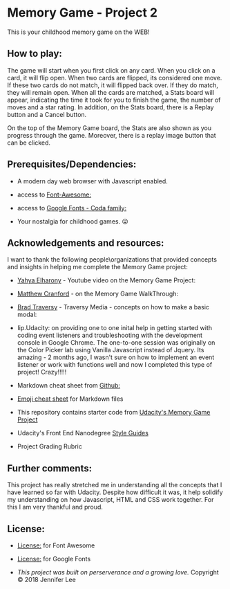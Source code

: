 # Memory Game - Project 2
This is your childhood memory game on the WEB!  

## How to play:
The game will start when you first click on any card.  When you click on a card, it will flip open.  When two cards are flipped, its considered one move.  If these two cards do not match, it will flipped back over.  If they do match, they will remain open.  When all the cards are matched, a Stats board will appear, indicating the time it took for you to finish the game, the number of moves and a star rating. In addition, on the Stats board, there is a Replay button and a Cancel button.


On the top of the Memory Game board, the Stats are also shown as you progress through the game.  Moreover, there is a replay image button that can be clicked.



## Prerequisites/Dependencies:
* A modern day web browser with Javascript enabled.

* access to [Font-Awesome:](https://maxcdn.bootstrapcdn.com/font-awesome/4.6.1/css/font-awesome.min.css)

* access to [Google Fonts - Coda family:](https://fonts.googleapis.com/css?family=Coda)

* Your nostalgia for childhood games.  :stuck_out_tongue_winking_eye:



## Acknowledgements and resources:
I want to thank the following people\organizations that provided concepts and insights in helping me complete the Memory Game project:

* [Yahya Elharony](https://www.youtube.com/watch?v=G8J13lmApkQ&t=5s) - Youtube video on the Memory Game Project:


* [Matthew Cranford](https://matthewcranford.com/memory-game-walkthrough-part-1-setup/) - on the Memory Game WalkThrough:


* [Brad Traversy](https://www.youtube.com/watch?v=6ophW7Ask_0&t=1191s) - Traversy Media - concepts on how to make a basic modal:

* Iip.Udacity: on providing one to one inital help in getting started with coding event listeners and troubleshooting with the development console in Google Chrome. The one-to-one session was originally on the Color Picker lab using Vanilla Javascript instead of Jquery. Its amazing - 2 months ago, I wasn't sure on how to implement an event listener or work with functions well and now I completed this type of project!  Crazy!!!!!

* Markdown cheat sheet from [Github:](https://guides.github.com/pdfs/markdown-cheatsheet-online.pdf)


* [Emoji cheat sheet](https://www.webpagefx.com/tools/emoji-cheat-sheet/) for Markdown files

* This repository contains starter code from [Udacity's Memory Game Project](https://github.com/udacity/fend-project-memory-game)

* Udacity's Front End Nanodegree [Style Guides](https://github.com/udacity/frontend-nanodegree-styleguide)

* Project Grading Rubric



## Further comments:
This project has really stretched me in understanding all the concepts that I have learned so far with Udacity.  Despite how difficult it was, it help solidify my understanding on how Javascript, HTML and CSS work together. For this I am very thankful and proud. 


## License:
* [License:](https://fontawesome.com/license) for Font Awesome

* [License:](https://fonts.google.com/attribution) for Google Fonts

* _This project was built on perserverance and a growing love._  Copyright &copy; 2018 Jennifer Lee